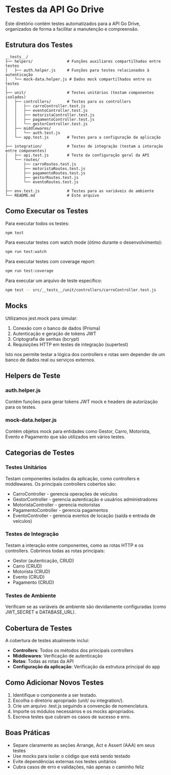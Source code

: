 # Testes da API Go Drive

Este diretório contém testes automatizados para a API Go Drive, organizados de forma a facilitar a manutenção e compreensão.

## Estrutura dos Testes

```
__tests__/
├── helpers/               # Funções auxiliares compartilhadas entre testes
│   ├── auth.helper.js     # Funções para testes relacionados à autenticação
│   └── mock-data.helper.js # Dados mock compartilhados entre os testes
│
├── unit/                  # Testes unitários (testam componentes isolados)
│   ├── controllers/       # Testes para os controllers
│   │   ├── carroController.test.js
│   │   ├── eventoController.test.js
│   │   ├── motoristaController.test.js
│   │   ├── pagamentoController.test.js
│   │   └── gestorController.test.js
│   ├── middlewares/
│   │   └── auth.test.js
│   └── app.test.js        # Testes para a configuração da aplicação
│
├── integration/           # Testes de integração (testam a interação entre componentes)
│   ├── api.test.js        # Teste da configuração geral da API
│   └── routes/
│       ├── carroRoutes.test.js
│       ├── motoristaRoutes.test.js
│       ├── pagamentoRoutes.test.js
│       ├── gestorRoutes.test.js
│       └── eventoRoutes.test.js
│
├── env.test.js            # Testes para as variáveis de ambiente
└── README.md              # Este arquivo
```

## Como Executar os Testes

Para executar todos os testes:

```bash
npm test
```

Para executar testes com watch mode (ótimo durante o desenvolvimento):

```bash
npm run test:watch
```

Para executar testes com coverage report:

```bash
npm run test:coverage
```

Para executar um arquivo de teste específico:

```bash
npm test -- src/__tests__/unit/controllers/carroController.test.js
```

## Mocks

Utilizamos jest.mock para simular:

1. Conexão com o banco de dados (Prisma)
2. Autenticação e geração de tokens JWT
3. Criptografia de senhas (bcrypt)
4. Requisições HTTP em testes de integração (supertest)

Isto nos permite testar a lógica dos controllers e rotas sem depender de um banco de dados real ou serviços externos.

## Helpers de Teste

### auth.helper.js
Contém funções para gerar tokens JWT mock e headers de autorização para os testes.

### mock-data.helper.js
Contém objetos mock para entidades como Gestor, Carro, Motorista, Evento e Pagamento que são utilizados em vários testes.

## Categorias de Testes

### Testes Unitários
Testam componentes isolados da aplicação, como controllers e middlewares. Os principais controllers cobertos são:
- CarroController - gerencia operações de veículos
- GestorController - gerencia autenticação e usuários administradores
- MotoristaController - gerencia motoristas
- PagamentoController - gerencia pagamentos
- EventoController - gerencia eventos de locação (saída e entrada de veículos)

### Testes de Integração
Testam a interação entre componentes, como as rotas HTTP e os controllers. Cobrimos todas as rotas principais:
- Gestor (autenticação, CRUD)
- Carro (CRUD)
- Motorista (CRUD)
- Evento (CRUD)
- Pagamento (CRUD)

### Testes de Ambiente
Verificam se as variáveis de ambiente são devidamente configuradas (como JWT_SECRET e DATABASE_URL).

## Cobertura de Testes

A cobertura de testes atualmente inclui:

- **Controllers**: Todos os métodos dos principais controllers
- **Middlewares**: Verificação de autenticação
- **Rotas**: Todas as rotas da API
- **Configuração da aplicação**: Verificação da estrutura principal do app

## Como Adicionar Novos Testes

1. Identifique o componente a ser testado.
2. Escolha o diretório apropriado (unit/ ou integration/).
3. Crie um arquivo .test.js seguindo a convenção de nomenclatura.
4. Importe os módulos necessários e os mocks apropriados.
5. Escreva testes que cubram os casos de sucesso e erro.

## Boas Práticas

- Separe claramente as seções Arrange, Act e Assert (AAA) em seus testes
- Use mocks para isolar o código que está sendo testado
- Evite dependências externas nos testes unitários
- Cubra casos de erro e validações, não apenas o caminho feliz

